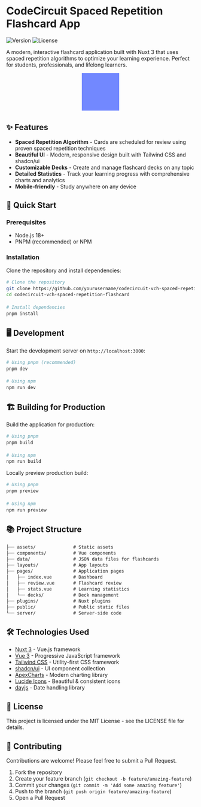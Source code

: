 # CodeCircuit Spaced Repetition Flashcard App

![Version](https://img.shields.io/badge/version-1.0.0-blue.svg)
![License](https://img.shields.io/badge/license-MIT-green.svg)

A modern, interactive flashcard application built with Nuxt 3 that uses spaced repetition algorithms to optimize your learning experience. Perfect for students, professionals, and lifelong learners.

<p align="center">
  <img src="https://raw.githubusercontent.com/lucide-icons/lucide/main/icons/brain-circuit.svg" width="100" height="100" alt="Logo" style="filter: invert(50%) sepia(50%) saturate(1000%) hue-rotate(200deg);">
</p>

## ✨ Features

- **Spaced Repetition Algorithm** - Cards are scheduled for review using proven spaced repetition techniques
- **Beautiful UI** - Modern, responsive design built with Tailwind CSS and shadcn/ui
- **Customizable Decks** - Create and manage flashcard decks on any topic
- **Detailed Statistics** - Track your learning progress with comprehensive charts and analytics
- **Mobile-friendly** - Study anywhere on any device

## 🚀 Quick Start

### Prerequisites

- Node.js 18+
- PNPM (recommended) or NPM

### Installation

Clone the repository and install dependencies:

```bash
# Clone the repository
git clone https://github.com/yourusername/codecircuit-vch-spaced-repetition-flashcard.git
cd codecircuit-vch-spaced-repetition-flashcard

# Install dependencies
pnpm install
```

## 🖥️ Development

Start the development server on `http://localhost:3000`:

```bash
# Using pnpm (recommended)
pnpm dev

# Using npm
npm run dev
```

## 🏗️ Building for Production

Build the application for production:

```bash
# Using pnpm
pnpm build

# Using npm
npm run build
```

Locally preview production build:

```bash
# Using pnpm
pnpm preview

# Using npm
npm run preview
```

## 📚 Project Structure

```
├── assets/              # Static assets
├── components/          # Vue components
├── data/                # JSON data files for flashcards
├── layouts/             # App layouts
├── pages/               # Application pages
│   ├── index.vue        # Dashboard
│   ├── review.vue       # Flashcard review
│   ├── stats.vue        # Learning statistics
│   └── decks/           # Deck management
├── plugins/             # Nuxt plugins
├── public/              # Public static files
└── server/              # Server-side code
```

## 🛠️ Technologies Used

- [Nuxt 3](https://nuxt.com/) - Vue.js framework
- [Vue 3](https://vuejs.org/) - Progressive JavaScript framework
- [Tailwind CSS](https://tailwindcss.com/) - Utility-first CSS framework
- [shadcn/ui](https://ui.shadcn.com/) - UI component collection
- [ApexCharts](https://apexcharts.com/) - Modern charting library
- [Lucide Icons](https://lucide.dev/) - Beautiful & consistent icons
- [dayjs](https://day.js.org/) - Date handling library

## 📝 License

This project is licensed under the MIT License - see the LICENSE file for details.

## 🤝 Contributing

Contributions are welcome! Please feel free to submit a Pull Request.

1. Fork the repository
2. Create your feature branch (`git checkout -b feature/amazing-feature`)
3. Commit your changes (`git commit -m 'Add some amazing feature'`)
4. Push to the branch (`git push origin feature/amazing-feature`)
5. Open a Pull Request
